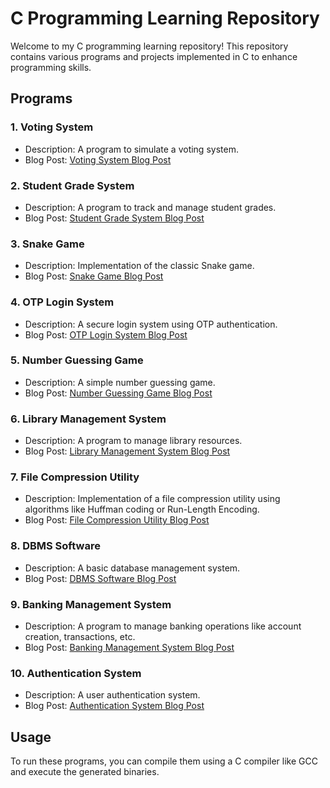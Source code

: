 # C Programming Learning Repository

Welcome to my C programming learning repository! This repository contains various programs and projects implemented in C to enhance programming skills.

## Programs

### 1. Voting System

- Description: A program to simulate a voting system.
- Blog Post: [Voting System Blog Post]()

### 2. Student Grade System

- Description: A program to track and manage student grades.
- Blog Post: [Student Grade System Blog Post](link-to-blog-post)

### 3. Snake Game

- Description: Implementation of the classic Snake game.
- Blog Post: [Snake Game Blog Post](link-to-blog-post)

### 4. OTP Login System

- Description: A secure login system using OTP authentication.
- Blog Post: [OTP Login System Blog Post](link-to-blog-post)

### 5. Number Guessing Game

- Description: A simple number guessing game.
- Blog Post: [Number Guessing Game Blog Post](link-to-blog-post)

### 6. Library Management System

- Description: A program to manage library resources.
- Blog Post: [Library Management System Blog Post](link-to-blog-post)

### 7. File Compression Utility

- Description: Implementation of a file compression utility using algorithms like Huffman coding or Run-Length Encoding.
- Blog Post: [File Compression Utility Blog Post](https://sudeep449.hashnode.dev/understanding-huffman-coding-in-c)

### 8. DBMS Software

- Description: A basic database management system.
- Blog Post: [DBMS Software Blog Post](https://sudeep449.hashnode.dev/simple-database-management-in-c)

### 9. Banking Management System

- Description: A program to manage banking operations like account creation, transactions, etc.
- Blog Post: [Banking Management System Blog Post](https://sudeep449.hashnode.dev/title-building-a-basic-banking-system-in-c)

### 10. Authentication System

- Description: A user authentication system.
- Blog Post: [Authentication System Blog Post](https://sudeep449.hashnode.dev/basic-user-authentication-system-in-c)

## Usage

To run these programs, you can compile them using a C compiler like GCC and execute the generated binaries.

